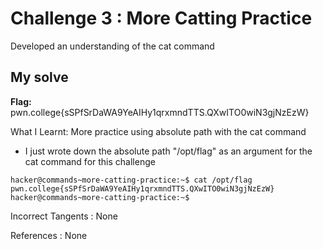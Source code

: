 # Challenge 3 : More Catting Practice

Developed an understanding of the cat command

## My solve

**Flag:** pwn.college{sSPfSrDaWA9YeAIHy1qrxmndTTS.QXwITO0wiN3gjNzEzW}

What I Learnt: More practice using absolute path with the cat command

- I just wrote down the absolute path "/opt/flag" as an argument for the cat command for this challenge

```
hacker@commands~more-catting-practice:~$ cat /opt/flag
pwn.college{sSPfSrDaWA9YeAIHy1qrxmndTTS.QXwITO0wiN3gjNzEzW}
hacker@commands~more-catting-practice:~$
```

Incorrect Tangents :
None

References :
None
